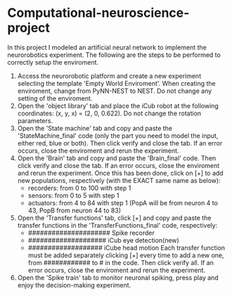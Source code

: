 # Computational-neuroscience-project

In this project I modeled an artificial neural network to implement the neurorobotics experiment. 
The following are the steps to be performed to correctly setup the enviroment.

1) Access the neurorobotic platform and create a new experiment selecting the template 'Empty World Enviroment'. When creating the enviroment, change from
   PyNN-NEST to NEST. Do not change any setting of the enviroment.
2) Open the 'object library' tab and place the iCub robot at the following coordinates: (x, y, x) = (2, 0, 0.622). Do not change the rotation parameters.
3) Open the 'State machine' tab and copy and paste the 'StateMachine_final' code (only the part you need to model the input, either red, blue or both). 
   Then click verify and close the tab. If an error occurs, close the enviroment and rerun the experiment.
4) Open the 'Brain' tab and copy and paste the 'Brain_final' code. Then click verify and close the tab. If an error occurs, close the enviroment and
   rerun the experiment. Once this has been done, click on [+] to add new populations, respectively (with the EXACT same name as below):
   - recorders: from 0 to 100 with step 1
   - sensors: from 0 to 5 with step 1
   - actuators: from 4 to 84 with step 1 (PopA will be from neuron 4 to 43, PopB from neuron 44 to 83)
5) Open the 'Transfer functions' tab, click [+] and copy and paste the transfer functions in the 'TransferFunctions_final' code, respectively:
   - ##################### Spike recorder
   - #################### iCub eye detection(new)
   - ################### iCube head motion
   Each transfer function must be added separately clicking [+] every time to add a new one, from ############ to # in the code. Then click verify all. If an error occurs, 
   close the enviroment and rerun the experiment.
6) Open the 'Spike train' tab to monitor neuronal spiking, press play and enjoy the decision-making experiment.

